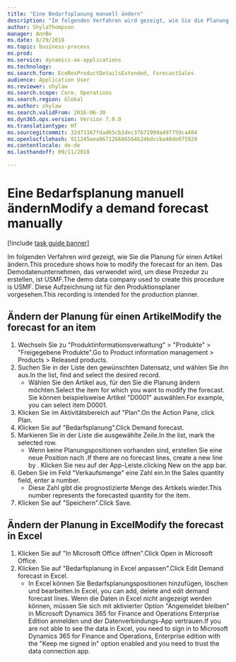 ```yaml
--- 
title: "Eine Bedarfsplanung manuell ändern"
description: "Im folgenden Verfahren wird gezeigt, wie Sie die Planung für einen Artikel ändern."
author: ShylaThompson
manager: AnnBe
ms.date: 8/29/2018
ms.topic: business-process
ms.prod: 
ms.service: dynamics-ax-applications
ms.technology: 
ms.search.form: EcoResProductDetailsExtended, ForecastSales
audience: Application User
ms.reviewer: shylaw
ms.search.scope: Core, Operations
ms.search.region: Global
ms.author: shylaw
ms.search.validFrom: 2016-06-30
ms.dyn365.ops.version: Version 7.0.0
ms.translationtype: HT
ms.sourcegitcommit: 32d71167fdad65cb1dec37671999a497759ca484
ms.openlocfilehash: 911245eea967126686564b24bdccba48de075929
ms.contentlocale: de-de
ms.lasthandoff: 09/11/2018

---
```

# <a name="modify-a-demand-forecast-manually"></a><span data-ttu-id="f9537-103">Eine Bedarfsplanung manuell ändern</span><span class="sxs-lookup"><span data-stu-id="f9537-103">Modify a demand forecast manually</span></span>

[!include [task guide banner](../../includes/task-guide-banner.md)]

<span data-ttu-id="f9537-104">Im folgenden Verfahren wird gezeigt, wie Sie die Planung für einen Artikel ändern.</span><span class="sxs-lookup"><span data-stu-id="f9537-104">This procedure shows how to modify the forecast for an item.</span></span> <span data-ttu-id="f9537-105">Das Demodatenunternehmen, das verwendet wird, um diese Prozedur zu erstellen, ist USMF.</span><span class="sxs-lookup"><span data-stu-id="f9537-105">The demo data company used to create this procedure is USMF.</span></span> <span data-ttu-id="f9537-106">Diese Aufzeichnung ist für den Produktionsplaner vorgesehen.</span><span class="sxs-lookup"><span data-stu-id="f9537-106">This recording is intended for the production planner.</span></span> 


## <a name="modify-the-forecast-for-an-item"></a><span data-ttu-id="f9537-107">Ändern der Planung für einen Artikel</span><span class="sxs-lookup"><span data-stu-id="f9537-107">Modify the forecast for an item</span></span>
1. <span data-ttu-id="f9537-108">Wechseln Sie zu "Produktinformationsverwaltung" > "Produkte" > "Freigegebene Produkte".</span><span class="sxs-lookup"><span data-stu-id="f9537-108">Go to Product information management > Products > Released products.</span></span>
2. <span data-ttu-id="f9537-109">Suchen Sie in der Liste den gewünschten Datensatz, und wählen Sie ihn aus.</span><span class="sxs-lookup"><span data-stu-id="f9537-109">In the list, find and select the desired record.</span></span>
    * <span data-ttu-id="f9537-110">Wählen Sie den Artikel aus, für den Sie die Planung ändern möchten.</span><span class="sxs-lookup"><span data-stu-id="f9537-110">Select the item for which you want to modify the forecast.</span></span> <span data-ttu-id="f9537-111">Sie können beispielsweise Artikel "D0001" auswählen.</span><span class="sxs-lookup"><span data-stu-id="f9537-111">For example, you can select item D0001.</span></span>  
3. <span data-ttu-id="f9537-112">Klicken Sie im Aktivitätsbereich auf "Plan".</span><span class="sxs-lookup"><span data-stu-id="f9537-112">On the Action Pane, click Plan.</span></span>
4. <span data-ttu-id="f9537-113">Klicken Sie auf "Bedarfsplanung".</span><span class="sxs-lookup"><span data-stu-id="f9537-113">Click Demand forecast.</span></span>
5. <span data-ttu-id="f9537-114">Markieren Sie in der Liste die ausgewählte Zeile.</span><span class="sxs-lookup"><span data-stu-id="f9537-114">In the list, mark the selected row.</span></span>
    * <span data-ttu-id="f9537-115">Wenn keine Planungspositionen vorhanden sind, erstellen Sie eine neue Position nach  .</span><span class="sxs-lookup"><span data-stu-id="f9537-115">If there are no forecast lines, create a new line by  .</span></span> <span data-ttu-id="f9537-116">Klicken Sie neu auf der App-Leiste.</span><span class="sxs-lookup"><span data-stu-id="f9537-116">clicking New on the app bar.</span></span>  
6. <span data-ttu-id="f9537-117">Geben Sie im Feld "Verkaufsmenge" eine Zahl ein.</span><span class="sxs-lookup"><span data-stu-id="f9537-117">In the Sales quantity field, enter a number.</span></span>
    * <span data-ttu-id="f9537-118">Diese Zahl gibt die prognostizierte Menge des Artikels wieder.</span><span class="sxs-lookup"><span data-stu-id="f9537-118">This number represents the forecasted quantity for the item.</span></span>  
7. <span data-ttu-id="f9537-119">Klicken Sie auf "Speichern".</span><span class="sxs-lookup"><span data-stu-id="f9537-119">Click Save.</span></span>

## <a name="modify-the-forecast-in-excel"></a><span data-ttu-id="f9537-120">Ändern der Planung in Excel</span><span class="sxs-lookup"><span data-stu-id="f9537-120">Modify the forecast in Excel</span></span>
1. <span data-ttu-id="f9537-121">Klicken Sie auf "In Microsoft Office öffnen".</span><span class="sxs-lookup"><span data-stu-id="f9537-121">Click Open in Microsoft Office.</span></span>
2. <span data-ttu-id="f9537-122">Klicken Sie auf "Bedarfsplanung in Excel anpassen".</span><span class="sxs-lookup"><span data-stu-id="f9537-122">Click Edit Demand forecast in Excel.</span></span>
    * <span data-ttu-id="f9537-123">In Excel können Sie Bedarfsplanungspositionen hinzufügen, löschen und bearbeiten.</span><span class="sxs-lookup"><span data-stu-id="f9537-123">In Excel, you can add, delete and edit demand forecast lines.</span></span> <span data-ttu-id="f9537-124">Wenn die Daten in Excel nicht angezeigt werden können, müssen Sie sich mit aktivierter Option "Angemeldet bleiben" in Microsoft Dynamics 365 for Finance and Operations Enterprise Edition anmelden und der Datenverbindungs-App vertrauen.</span><span class="sxs-lookup"><span data-stu-id="f9537-124">If you are not able to see the data in Excel, you need to sign in to Microsoft Dynamics 365 for Finance and Operations, Enterprise edition with the "Keep me signed in" option enabled and you need to trust the data connection app.</span></span>  


